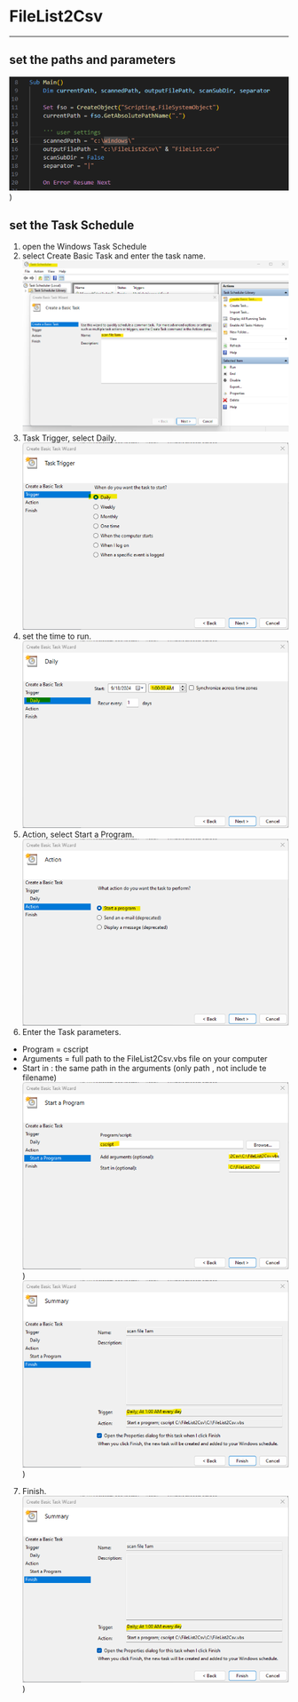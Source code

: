 # FileList2Csv
---
## set the paths and parameters
![set the paths](images/08.png))
## set the Task Schedule
1. open the Windows Task Schedule
2. select Create Basic Task and enter the task name.
![Task Schedule](images/01.png)
3. Task Trigger, select Daily.
![Task Trigger](images/02.png)
4. set the time to run.
![set the time](images/03.png)
5. Action, select Start a Program.
![Action](images/04.png)
6. Enter the Task parameters.
- Program = cscript
- Arguments = full path to the FileList2Csv.vbs file on your computer
- Start in : the same path in the arguments (only path , not include te filename)
![Start a Program](images/05.png))
![Task parameters](images/06.png))
7. Finish.
![Finish](images/06.png))